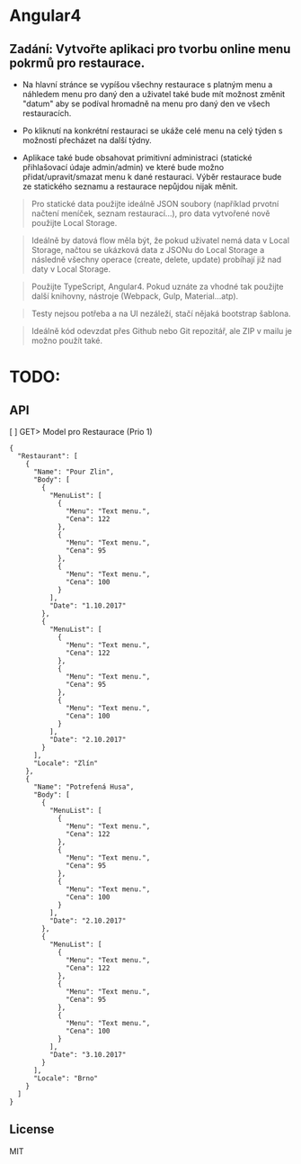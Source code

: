 # Angular4
## Zadání: Vytvořte aplikaci pro tvorbu online menu pokrmů pro restaurace.

- Na hlavní stránce se vypíšou všechny restaurace s platným menu a náhledem menu pro daný den a uživatel také bude mít možnost změnit "datum" aby se podíval hromadně na menu pro daný den ve všech restauracích.

- Po kliknutí na konkrétní restauraci se ukáže celé menu na celý týden s možností přecházet na další týdny.

- Aplikace také bude obsahovat primitivní administraci (statické přihlašovací údaje admin/admin) ve které bude možno přidat/upravit/smazat menu k dané restauraci. Výběr restaurace bude ze statického seznamu a restaurace nepůjdou nijak měnit.

>Pro statické data použijte ideálně JSON soubory (například prvotní načtení meníček, seznam restaurací...), pro data vytvořené nově použijte Local Storage. 

>Ideálně by datová flow měla být, že pokud uživatel nemá data v Local Storage, načtou se ukázková data z JSONu do Local Storage a následně všechny operace (create, delete, update) probíhají již nad daty v Local Storage.

>Použijte TypeScript, Angular4. Pokud uznáte za vhodné tak použijte další knihovny, nástroje (Webpack, Gulp, Material...atp).

>Testy nejsou potřeba a na UI nezáleží, stačí nějaká bootstrap šablona.

>Ideálně kód odevzdat přes Github nebo Git repozitář, ale ZIP v mailu je možno použít také.

# TODO:
## API
[ ] GET> Model pro Restaurace (Prio 1)
```
{
  "Restaurant": [
    {
      "Name": "Pour Zlin",
      "Body": [
        {
          "MenuList": [
            {
              "Menu": "Text menu.",
              "Cena": 122
            },
            {
              "Menu": "Text menu.",
              "Cena": 95
            },
            {
              "Menu": "Text menu.",
              "Cena": 100
            }
          ],
          "Date": "1.10.2017"
        },
        {
          "MenuList": [
            {
              "Menu": "Text menu.",
              "Cena": 122
            },
            {
              "Menu": "Text menu.",
              "Cena": 95
            },
            {
              "Menu": "Text menu.",
              "Cena": 100
            }
          ],
          "Date": "2.10.2017"
        }
      ],
      "Locale": "Zlín"
    },
    {
      "Name": "Potrefená Husa",
      "Body": [
        {
          "MenuList": [
            {
              "Menu": "Text menu.",
              "Cena": 122
            },
            {
              "Menu": "Text menu.",
              "Cena": 95
            },
            {
              "Menu": "Text menu.",
              "Cena": 100
            }
          ],
          "Date": "2.10.2017"
        },
        {
          "MenuList": [
            {
              "Menu": "Text menu.",
              "Cena": 122
            },
            {
              "Menu": "Text menu.",
              "Cena": 95
            },
            {
              "Menu": "Text menu.",
              "Cena": 100
            }
          ],
          "Date": "3.10.2017"
        }
      ],
      "Locale": "Brno"
    }
  ]
}
```
License
----

MIT